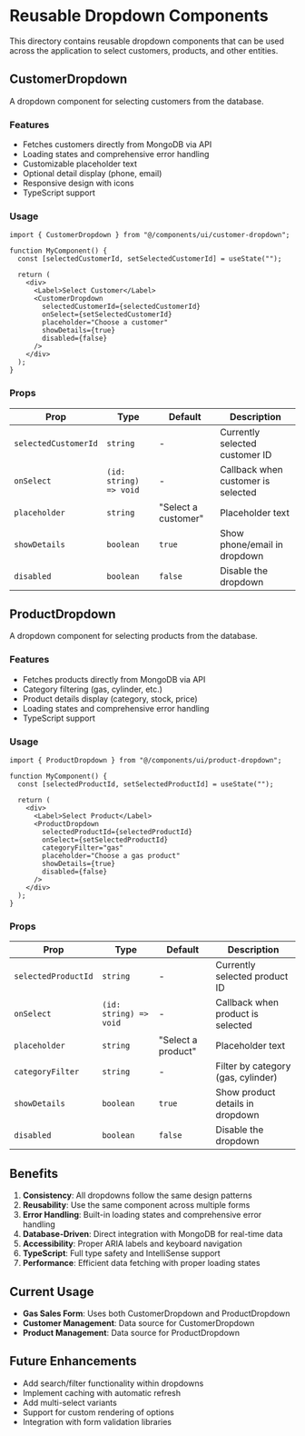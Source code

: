 # Reusable Dropdown Components

This directory contains reusable dropdown components that can be used across the application to select customers, products, and other entities.

## CustomerDropdown

A dropdown component for selecting customers from the database.

### Features

- Fetches customers directly from MongoDB via API
- Loading states and comprehensive error handling
- Customizable placeholder text
- Optional detail display (phone, email)
- Responsive design with icons
- TypeScript support

### Usage

```tsx
import { CustomerDropdown } from "@/components/ui/customer-dropdown";

function MyComponent() {
  const [selectedCustomerId, setSelectedCustomerId] = useState("");

  return (
    <div>
      <Label>Select Customer</Label>
      <CustomerDropdown
        selectedCustomerId={selectedCustomerId}
        onSelect={setSelectedCustomerId}
        placeholder="Choose a customer"
        showDetails={true}
        disabled={false}
      />
    </div>
  );
}
```

### Props

| Prop | Type | Default | Description |
|------|------|---------|-------------|
| `selectedCustomerId` | `string` | - | Currently selected customer ID |
| `onSelect` | `(id: string) => void` | - | Callback when customer is selected |
| `placeholder` | `string` | "Select a customer" | Placeholder text |
| `showDetails` | `boolean` | `true` | Show phone/email in dropdown |
| `disabled` | `boolean` | `false` | Disable the dropdown |

## ProductDropdown

A dropdown component for selecting products from the database.

### Features

- Fetches products directly from MongoDB via API
- Category filtering (gas, cylinder, etc.)
- Product details display (category, stock, price)
- Loading states and comprehensive error handling
- TypeScript support

### Usage

```tsx
import { ProductDropdown } from "@/components/ui/product-dropdown";

function MyComponent() {
  const [selectedProductId, setSelectedProductId] = useState("");

  return (
    <div>
      <Label>Select Product</Label>
      <ProductDropdown
        selectedProductId={selectedProductId}
        onSelect={setSelectedProductId}
        categoryFilter="gas"
        placeholder="Choose a gas product"
        showDetails={true}
        disabled={false}
      />
    </div>
  );
}
```

### Props

| Prop | Type | Default | Description |
|------|------|---------|-------------|
| `selectedProductId` | `string` | - | Currently selected product ID |
| `onSelect` | `(id: string) => void` | - | Callback when product is selected |
| `placeholder` | `string` | "Select a product" | Placeholder text |
| `categoryFilter` | `string` | - | Filter by category (gas, cylinder) |
| `showDetails` | `boolean` | `true` | Show product details in dropdown |
| `disabled` | `boolean` | `false` | Disable the dropdown |

## Benefits

1. **Consistency**: All dropdowns follow the same design patterns
2. **Reusability**: Use the same component across multiple forms
3. **Error Handling**: Built-in loading states and comprehensive error handling
4. **Database-Driven**: Direct integration with MongoDB for real-time data
5. **Accessibility**: Proper ARIA labels and keyboard navigation
6. **TypeScript**: Full type safety and IntelliSense support
7. **Performance**: Efficient data fetching with proper loading states

## Current Usage

- **Gas Sales Form**: Uses both CustomerDropdown and ProductDropdown
- **Customer Management**: Data source for CustomerDropdown
- **Product Management**: Data source for ProductDropdown

## Future Enhancements

- Add search/filter functionality within dropdowns
- Implement caching with automatic refresh
- Add multi-select variants
- Support for custom rendering of options
- Integration with form validation libraries
